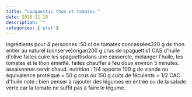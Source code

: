 ```yaml
---
title: "spaguettis thon et tomates "
date: 2016-11-18
description: ""
categories: ['plat']
---
```


          
ingr&eacute;dients pour 4 personnes :50 cl de tomates concass&eacute;es320 g de thon entier au naturel (conserve)origan200 g crus de spaguettis1 CAS d&#39;huile d&#39;olive&nbsp;faites cuire les spaguettisdans une casserole, m&eacute;langer l&#39;huile, les tomates et&nbsp;le thon &eacute;miett&eacute;, faites chauffer &agrave; feu doux environ 5 minutes. assaisonner.servir chaud.&nbsp;nutrition : 1/4 apporte 100 g de viande ou &eacute;quivalence prot&eacute;ique + 50 g crus ou 150 g cuits&nbsp;de f&eacute;culents + 1/2 CAC d&#39;huile&nbsp;note : bien penser&nbsp;&agrave; rajouter des l&eacute;gumes en entr&eacute;e ou de la salade verte car la tomate ne suffit pas &agrave; faire le l&eacute;gume.

                          
